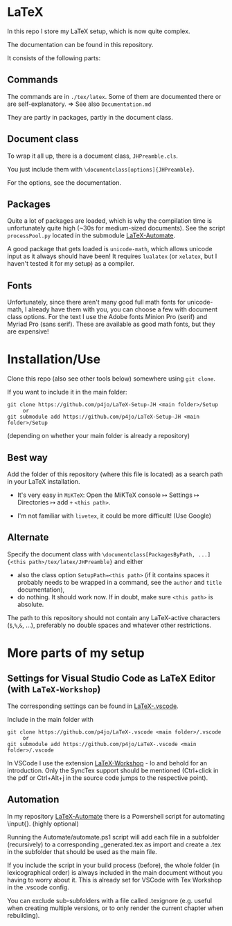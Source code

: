 # LaTeX

In this repo I store my LaTeX setup, which is now quite complex.

The documentation can be found in this repository.

It consists of the following parts:

 
## Commands
The commands are in `./tex/latex`. Some of them are documented there or are self-explanatory.
=> See also `Documentation.md`


They are partly in packages, partly in the document class.



## Document class
To wrap it all up, there is a document class, `JHPreamble.cls`.

You just include them with `\documentclass[options]{JHPreamble}`.

For the options, see the documentation.
## Packages

Quite a lot of packages are loaded, which is why the compilation time is unfortunately quite high (~30s for medium-sized documents). See the script `processPool.py` located in the submodule [LaTeX-Automate](https://github.com/p4jo/LaTeX-Automate.git).

A good package that gets loaded is `unicode-math`, which allows unicode input as it always should have been! It requires `lualatex` (or `xelatex`, but I haven't tested it for my setup) as a compiler.


## Fonts
Unfortunately, since there aren't many good full math fonts for unicode-math, I already have them with you, you can choose a few with document class options.
For the text I use the Adobe fonts Minion Pro (serif) and Myriad Pro (sans serif). These are available as good math fonts, but they are expensive!

# Installation/Use

Clone this repo (also see other tools below) somewhere using `git clone`.

If you want to include it in the main folder:
```
git clone https://github.com/p4jo/LaTeX-Setup-JH <main folder>/Setup
     or
git submodule add https://github.com/p4jo/LaTeX-Setup-JH <main folder>/Setup
```
(depending on whether your main folder is already a repository)

## Best way

Add the folder of this repository (where this file is located) as a search path in your LaTeX installation.

* It's very easy in `MiKTeX`: Open the MiKTeX console ↦ Settings ↦ Directories ↦ add `+` `<this path>`.

* I'm not familiar with `livetex`, it could be more difficult! (Use Google)

## Alternate
Specify the document class with `\documentclass[PackagesByPath, ...]{<this path>/tex/latex/JHPreamble}` and either
* also the class option `SetupPath=<this path>` (if it contains spaces it probably needs to be wrapped in a command, see the `author` and `title` documentation),
* do nothing. It should work now. If in doubt, make sure `<this path>` is absolute.

The path to this repository should not contain any LaTeX-active characters (`$`,`%`,`&`, ...), preferably no double spaces and whatever other restrictions.

# More parts of my setup

## Settings for Visual Studio Code as LaTeX Editor (with `LaTeX-Workshop`)

The corresponding settings can be found in [LaTeX-.vscode](https://github.com/p4jo/LaTeX-.vscode).

Include in the main folder with
```
git clone https://github.com/p4jo/LaTeX-.vscode <main folder>/.vscode
     or
git submodule add https://github.com/p4jo/LaTeX-.vscode <main folder>/.vscode
```

In VSCode I use the extension [LaTeX-Workshop](https://github.com/James-Yu/LaTeX-Workshop) - lo and behold for an introduction. Only the SyncTex support should be mentioned (Ctrl+click in the pdf or Ctrl+Alt+j in the source code jumps to the respective point).
 
## Automation
In my repository [LaTeX-Automate](https://github.com/p4jo/LaTeX-Automate.git) there is a Powershell script for automating \input{}. (highly optional)

Running the Automate/automate.ps1 script will add each file in a subfolder (recursively) to a corresponding <subfoldername>_generated.tex as import and create a <subfoldername>.tex in the subfolder that should be used as the main file.

If you include the script in your build process (before), the whole folder (in lexicographical order) is always included in the main document without you having to worry about it. This is already set for VSCode with Tex Workshop in the .vscode config.

You can exclude sub-subfolders with a file called .texignore (e.g. useful when creating multiple versions, or to only render the current chapter when rebuilding).